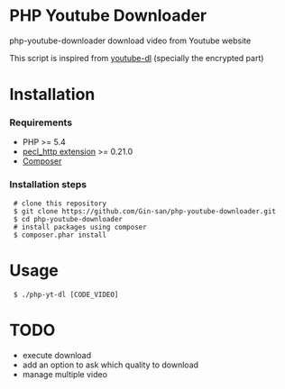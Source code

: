 # PHP Youtube Downloader

php-youtube-downloader download video from Youtube website

This script is inspired from [youtube-dl](https://github.com/rg3/youtube-dl) (specially the encrypted part)

# Installation

### Requirements

  - PHP >= 5.4
  - [pecl_http extension](http://www.php.net/manual/en/http.install.php) >= 0.21.0
  - [Composer](https://getcomposer.org/)

### Installation steps

     # clone this repository
     $ git clone https://github.com/Gin-san/php-youtube-downloader.git
     $ cd php-youtube-downloader
     # install packages using composer
     $ composer.phar install

# Usage

     $ ./php-yt-dl [CODE_VIDEO]

# TODO

  - execute download
  - add an option to ask which quality to download
  - manage multiple video
